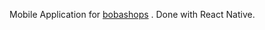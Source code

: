 Mobile Application for [bobashops](https://github.com/Li-Victor/bobashops) . Done with React Native.
